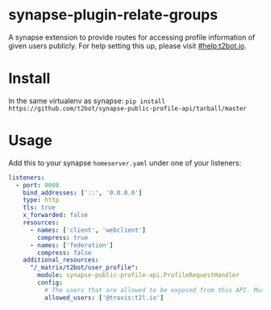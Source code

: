 # synapse-plugin-relate-groups
A synapse extension to provide routes for accessing profile information of given users publicly. For help setting this up, please visit [#help:t2bot.io](https://matrix.to/#/#help:t2bot.io).

# Install

In the same virtualenv as synapse: `pip install https://github.com/t2bot/synapse-public-profile-api/tarball/master`

# Usage

Add this to your synapse `homeserver.yaml` under one of your listeners:

```yaml
listeners:
  - port: 8008
    bind_addresses: ['::', '0.0.0.0']
    type: http
    tls: true
    x_forwarded: false
    resources:
      - names: ['client', 'webclient']
        compress: true
      - names: ['federation']
        compress: false
    additional_resources:
      "/_matrix/t2bot/user_profile":
        module: synapse-public-profile-api.ProfileRequestHandler
        config:
          # The users that are allowed to be exposed from this API. Must belong to your server.
          allowed_users: ['@travis:t2l.io']
```